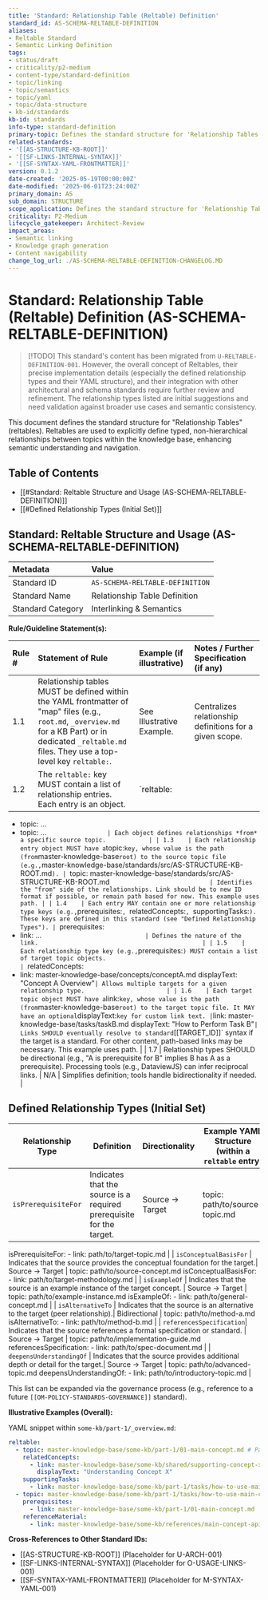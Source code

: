 ```yaml
---
title: 'Standard: Relationship Table (Reltable) Definition'
standard_id: AS-SCHEMA-RELTABLE-DEFINITION
aliases:
- Reltable Standard
- Semantic Linking Definition
tags:
- status/draft
- criticality/p2-medium
- content-type/standard-definition
- topic/linking
- topic/semantics
- topic/yaml
- topic/data-structure
- kb-id/standards
kb-id: standards
info-type: standard-definition
primary-topic: Defines the standard structure for 'Relationship Tables' (reltables) used to explicitly define typed, non-hierarchical relationships between topics.
related-standards:
- '[[AS-STRUCTURE-KB-ROOT]]'
- '[[SF-LINKS-INTERNAL-SYNTAX]]'
- '[[SF-SYNTAX-YAML-FRONTMATTER]]'
version: 0.1.2
date-created: '2025-05-19T00:00:00Z'
date-modified: '2025-06-01T23:24:00Z'
primary_domain: AS
sub_domain: STRUCTURE
scope_application: Defines the standard structure for 'Relationship Tables' (reltables) using YAML to define typed, non-hierarchical relationships between topics.
criticality: P2-Medium
lifecycle_gatekeeper: Architect-Review
impact_areas:
- Semantic linking
- Knowledge graph generation
- Content navigability
change_log_url: ./AS-SCHEMA-RELTABLE-DEFINITION-CHANGELOG.MD
---
```


# Standard: Relationship Table (Reltable) Definition (AS-SCHEMA-RELTABLE-DEFINITION)

> [!TODO] This standard's content has been migrated from `U-RELTABLE-DEFINITION-001`. However, the overall concept of Reltables, their precise implementation details (especially the defined relationship types and their YAML structure), and their integration with other architectural and schema standards require further review and refinement. The relationship types listed are initial suggestions and need validation against broader use cases and semantic consistency.

This document defines the standard structure for "Relationship Tables" (reltables). Reltables are used to explicitly define typed, non-hierarchical relationships between topics within the knowledge base, enhancing semantic understanding and navigation.

## Table of Contents
- [[#Standard: Reltable Structure and Usage (AS-SCHEMA-RELTABLE-DEFINITION)]]
- [[#Defined Relationship Types (Initial Set)]]

## Standard: Reltable Structure and Usage (AS-SCHEMA-RELTABLE-DEFINITION)

| Metadata        | Value                                 |
| :-------------- | :------------------------------------ |
| Standard ID     | `AS-SCHEMA-RELTABLE-DEFINITION`       |
| Standard Name   | Relationship Table Definition         |
| Standard Category | Interlinking & Semantics              |

**Rule/Guideline Statement(s):**

| Rule # | Statement of Rule                                                                                                                               | Example (if illustrative)                                    | Notes / Further Specification (if any)                                       |
| :----- | :---------------------------------------------------------------------------------------------------------------------------------------------- | :----------------------------------------------------------- | :--------------------------------------------------------------------------- |
| 1.1    | Relationship tables MUST be defined within the YAML frontmatter of "map" files (e.g., `root.md`, `_overview.md` for a KB Part) or in dedicated `_reltable.md` files. They use a top-level key `reltable:`. | See Illustrative Example.                                    | Centralizes relationship definitions for a given scope.                      |
| 1.2    | The `reltable:` key MUST contain a list of relationship entries. Each entry is an object.                                                       | `reltable:
  - topic: ...
  - topic: ...`                  | Each object defines relationships *from* a specific source topic.            |
| 1.3    | Each relationship entry object MUST have a `topic:` key, whose value is the path (from `master-knowledge-base` root) to the source topic file (e.g., `master-knowledge-base/standards/src/AS-STRUCTURE-KB-ROOT.md`). | `topic: master-knowledge-base/standards/src/AS-STRUCTURE-KB-ROOT.md`                             | Identifies the "from" side of the relationships. Link should be to new ID format if possible, or remain path based for now. This example uses path. |
| 1.4    | Each entry MAY contain one or more relationship type keys (e.g., `prerequisites:`, `relatedConcepts:`, `supportingTasks:`). These keys are defined in this standard (see "Defined Relationship Types"). | `prerequisites:
  - link: ...`                              | Defines the nature of the link.                                              |
| 1.5    | Each relationship type key (e.g., `prerequisites:`) MUST contain a list of target topic objects.                                                | `relatedConcepts:
  - link: master-knowledge-base/concepts/conceptA.md
    displayText: "Concept A Overview"` | Allows multiple targets for a given relationship type.                       |
| 1.6    | Each target topic object MUST have a `link:` key, whose value is the path (from `master-knowledge-base` root) to the target topic file. It MAY have an optional `displayText:` key for custom link text. | `link: master-knowledge-base/tasks/taskB.md
displayText: "How to Perform Task B"` | Links SHOULD eventually resolve to standard `[[TARGET_ID]]` syntax if the target is a standard. For other content, path-based links may be necessary. This example uses path. |
| 1.7    | Relationship types SHOULD be directional (e.g., "A is prerequisite for B" implies B has A as a prerequisite). Processing tools (e.g., DataviewJS) can infer reciprocal links. | N/A                                                          | Simplifies definition; tools handle bidirectionality if needed.              |

## Defined Relationship Types (Initial Set)

| Relationship Type         | Definition                                                                 | Directionality         | Example YAML Structure (within a `reltable` entry)                                                                 |
|--------------------------|----------------------------------------------------------------------------|-----------------------|--------------------------------------------------------------------------------------------------------------------|
| `isPrerequisiteFor`      | Indicates that the source is a required prerequisite for the target.        | Source → Target        | topic: path/to/source-topic.md
  isPrerequisiteFor:
    - link: path/to/target-topic.md |
| `isConceptualBasisFor`   | Indicates that the source provides the conceptual foundation for the target.| Source → Target        | topic: path/to/source-concept.md
  isConceptualBasisFor:
    - link: path/to/target-methodology.md |
| `isExampleOf`            | Indicates that the source is an example instance of the target concept.     | Source → Target        | topic: path/to/example-instance.md
  isExampleOf:
    - link: path/to/general-concept.md |
| `isAlternativeTo`        | Indicates that the source is an alternative to the target (peer relationship).| Bidirectional         | topic: path/to/method-a.md
  isAlternativeTo:
    - link: path/to/method-b.md |
| `referencesSpecification`| Indicates that the source references a formal specification or standard.    | Source → Target        | topic: path/to/implementation-guide.md
  referencesSpecification:
    - link: path/to/spec-document.md |
| `deepensUnderstandingOf` | Indicates that the source provides additional depth or detail for the target.| Source → Target        | topic: path/to/advanced-topic.md
  deepensUnderstandingOf:
    - link: path/to/introductory-topic.md |

This list can be expanded via the governance process (e.g., reference to a future `[[OM-POLICY-STANDARDS-GOVERNANCE]]` standard).

**Illustrative Examples (Overall):**

YAML snippet within `some-kb/part-1/_overview.md`:
```yaml
reltable:
  - topic: master-knowledge-base/some-kb/part-1/01-main-concept.md # Path based example
    relatedConcepts:
      - link: master-knowledge-base/some-kb/shared/supporting-concept-x.md
        displayText: "Understanding Concept X"
    supportingTasks:
      - link: master-knowledge-base/some-kb/part-1/tasks/how-to-use-main-concept.md
  - topic: master-knowledge-base/some-kb/part-1/tasks/how-to-use-main-concept.md
    prerequisites:
      - link: master-knowledge-base/some-kb/part-1/01-main-concept.md
    referenceMaterial:
      - link: master-knowledge-base/some-kb/references/main-concept-api.md
```

**Cross-References to Other Standard IDs:**
- [[AS-STRUCTURE-KB-ROOT]] (Placeholder for U-ARCH-001)
- [[SF-LINKS-INTERNAL-SYNTAX]] (Placeholder for O-USAGE-LINKS-001)
- [[SF-SYNTAX-YAML-FRONTMATTER]] (Placeholder for M-SYNTAX-YAML-001)
